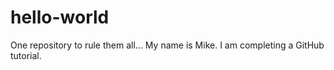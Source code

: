 # hello-world
One repository to rule them all...
My name is Mike. I am completing a GitHub tutorial.
